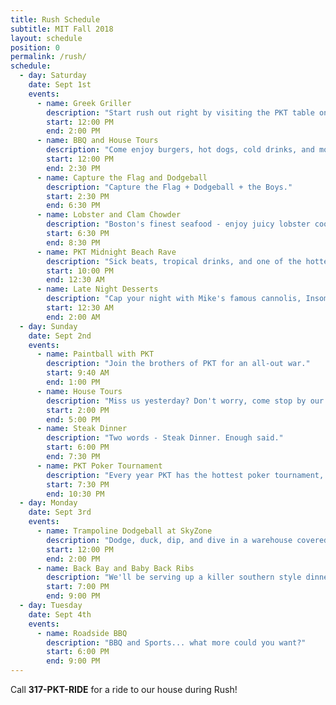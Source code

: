 ```yaml
---
title: Rush Schedule
subtitle: MIT Fall 2018
layout: schedule
position: 0
permalink: /rush/
schedule:
  - day: Saturday
    date: Sept 1st
    events:
      - name: Greek Griller
        description: "Start rush out right by visiting the PKT table on Kresge."
        start: 12:00 PM
        end: 2:00 PM
      - name: BBQ and House Tours
        description: "Come enjoy burgers, hot dogs, cold drinks, and more in our historic brown stone mansion."
        start: 12:00 PM
        end: 2:30 PM
      - name: Capture the Flag and Dodgeball
        description: "Capture the Flag + Dodgeball + the Boys."
        start: 2:30 PM
        end: 6:30 PM
      - name: Lobster and Clam Chowder
        description: "Boston's finest seafood - enjoy juicy lobster cooked to perfection before the night kicks off."
        start: 6:30 PM
        end: 8:30 PM
      - name: PKT Midnight Beach Rave
        description: "Sick beats, tropical drinks, and one of the hottest DJs in Boston. We'll bring the beach to you."
        start: 10:00 PM
        end: 12:30 AM
      - name: Late Night Desserts
        description: "Cap your night with Mike's famous cannolis, Insomnia cookies, ice cream, and more."
        start: 12:30 AM
        end: 2:00 AM
  - day: Sunday
    date: Sept 2nd
    events:
      - name: Paintball with PKT
        description: "Join the brothers of PKT for an all-out war."
        start: 9:40 AM
        end: 1:00 PM
      - name: House Tours
        description: "Miss us yesterday? Don't worry, come stop by our sick house and we'll show you around."
        start: 2:00 PM
        end: 5:00 PM
      - name: Steak Dinner
        description: "Two words - Steak Dinner. Enough said."
        start: 6:00 PM
        end: 7:30 PM
      - name: PKT Poker Tournament
        description: "Every year PKT has the hottest poker tournament, run by the founders of MIT's PokerBots competition. Come try your hand at over $500 in prizes!"
        start: 7:30 PM
        end: 10:30 PM
  - day: Monday
    date: Sept 3rd
    events:
      - name: Trampoline Dodgeball at SkyZone
        description: "Dodge, duck, dip, and dive in a warehouse covered wall-to-wall with trampolines."
        start: 12:00 PM
        end: 2:00 PM
      - name: Back Bay and Baby Back Ribs
        description: "We'll be serving up a killer southern style dinner."
        start: 7:00 PM
        end: 9:00 PM
  - day: Tuesday
    date: Sept 4th
    events:
      - name: Roadside BBQ
        description: "BBQ and Sports... what more could you want?"
        start: 6:00 PM
        end: 9:00 PM
---
```

<p class="text-center">Call <strong>317-PKT-RIDE</strong> for a ride to our house during Rush!</p>
